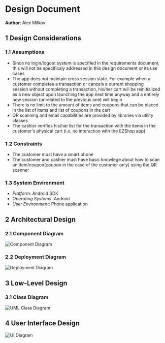 # Design Document

**Author**: Alex Milkov

## 1 Design Considerations

### 1.1 Assumptions

* Since no login/logout system is specified in the requirements document, this will not be specificaly addressed in this design document or its use cases
* The app does not maintain cross session state. For example when a customer completes a transaction or cancels a current shopping session without completing a transaction, his/her cart will be reinitialized as a new object upon launching the app next time anyway and a entirely new session (unrelated to the previous one) will begin
* There is no limit to the amount of items and coupons that can be placed in the list of items and list of coupons in the cart
* QR scanning and email capabilities are provided by libraries via utility classes
* The cashier verifies his/her list for the transaction with the items in the customer's physical cart (i.e. no interaction with the EZShop app)

### 1.2 Constraints
	
* The customer must have a smart phone
* The customer and cashier must have basic knowlege about how to scan an item/coupon(coupon in the case of the customer only) using the QR scanner

### 1.3 System Environment

* _Platform_: Android SDK
* _Operating Systems_: Android
* _User Environment_: Phone application

## 2 Architectural Design

### 2.1 Component Diagram

![Component Diagram](https://github.com/gt-ud-softeng/6300Summer15amilkov3/tree/master/Assignment6/Diagrams/Component.PNG)

### 2.2 Deployment Diagram

![Deployment Diagram](https://github.com/gt-ud-softeng/6300Summer15amilkov3/tree/master/Assignment6/Diagrams/Deployment.PNG)

## 3 Low-Level Design

### 3.1 Class Diagram

![UML Class Diagram](https://github.com/gt-ud-softeng/6300Summer15amilkov3/tree/master/Assignment6/Diagrams/UML.PNG)

## 4 User Interface Design

![UI Diagram](https://github.com/gt-ud-softeng/6300Summer15amilkov3/tree/master/Assignment6/Diagrams/UI.PNG)
